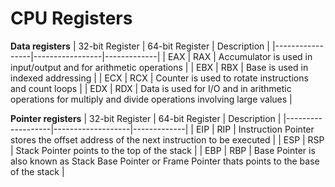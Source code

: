 # CPU Registers

**Data registers**
| 32-bit Register | 64-bit Register | Description |
|-----------------|-----------------|-------------|
| EAX             | RAX | Accumulator is used in input/output and for arithmetic operations |
| EBX | RBX | Base is used in indexed addressing |
| ECX | RCX | Counter is used to rotate instructions and count loops |
| EDX | RDX | Data is used for I/O and in arithmetic operations for multiply and divide operations involving large values |


**Pointer registers**
| 32-bit Register	| 64-bit Register	| Description |
|-------------------|-------------------|-------------|
| EIP	| RIP	| Instruction Pointer stores the offset address of the next instruction to be executed |
| ESP	| RSP	| Stack Pointer points to the top of the stack |
| EBP	| RBP	| Base Pointer is also known as Stack Base Pointer or Frame Pointer thats points to the base of the stack |